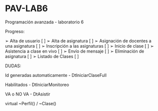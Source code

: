 # PAV-LAB6
Programación avanzada - laboratorio 6

Progreso:

➢ Alta de usuario [ ]
➢ Alta de asignatura [ ]
➢ Asignación de docentes a una asignatura [ ]
➢ Inscripción a las asignaturas [ ]
➢ Inicio de clase [ ]
➢ Asistencia a clase en vivo [ ]
➢ Envío de mensaje [ ]
➢ Eliminación de asignatura [ ]
➢ Listado de Clases [ ]

DUDAS:

Id generadas automaticamente - DtIniciarClaseFull

Habilitados - DtIniciarMonitoreo

VA o NO VA - DtAsistir

virtual ~Perfil() / ~Clase()
